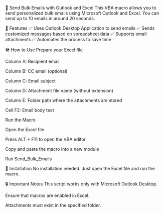 📧 Send Bulk Emails with Outlook and Excel
This VBA macro allows you to send personalized bulk emails using Microsoft Outlook and Excel. You can send up to 10 emails in around 20 seconds.

🚀 Features
✅ Uses Outlook Desktop Application to send emails
✅ Sends customized messages based on spreadsheet data
✅ Supports email attachments
✅ Automates the process to save time

🛠️ How to Use
Prepare your Excel file

Column A: Recipient email

Column B: CC email (optional)

Column C: Email subject

Column D: Attachment file name (without extension)

Column E: Folder path where the attachments are stored

Cell F2: Email body text

Run the Macro

Open the Excel file

Press ALT + F11 to open the VBA editor

Copy and paste the macro into a new module

Run Send_Bulk_Emails

📂 Installation
No installation needed. Just open the Excel file and run the macro.

🔒 Important Notes
This script works only with Microsoft Outlook Desktop.

Ensure that macros are enabled in Excel.

Attachments must exist in the specified folder.

